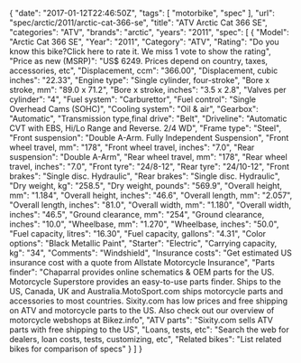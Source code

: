 {
    "date": "2017-01-12T22:46:50Z",
    "tags": [
        "motorbike",
        "spec"
    ],
    "url": "spec\/arctic\/2011\/arctic-cat-366-se",
    "title": "ATV Arctic Cat 366 SE",
    "categories": "ATV",
    "brands": "arctic",
    "years": "2011",
    "spec": [
        {
            "Model": "Arctic Cat 366 SE",
            "Year": "2011",
            "Category": "ATV",
            "Rating": "Do you know this bike?Click here to rate it. We miss 1 vote to show the rating",
            "Price as new (MSRP)": "US$ 6249.   Prices depend on country, taxes, accessories, etc",
            "Displacement, ccm": "366.00",
            "Displacement, cubic inches": "22.33",
            "Engine type": "Single cylinder, four-stroke",
            "Bore x stroke, mm": "89.0 x 71.2",
            "Bore x stroke, inches": "3.5 x 2.8",
            "Valves per cylinder": "4",
            "Fuel system": "Carburettor",
            "Fuel control": "Single Overhead Cams (SOHC)",
            "Cooling system": "Oil & air",
            "Gearbox": "Automatic",
            "Transmission type,final drive": "Belt",
            "Driveline": "Automatic CVT with EBS, Hi\/Lo Range and Reverse. 2\/4 WD",
            "Frame type": "Steel",
            "Front suspension": "Double A-Arm. Fully Independent Suspension",
            "Front wheel travel, mm": "178",
            "Front wheel travel, inches": "7.0",
            "Rear suspension": "Double A-Arm",
            "Rear wheel travel, mm": "178",
            "Rear wheel travel, inches": "7.0",
            "Front tyre": "24\/8-12",
            "Rear tyre": "24\/10-12",
            "Front brakes": "Single disc. Hydraulic",
            "Rear brakes": "Single disc. Hydraulic",
            "Dry weight, kg": "258.5",
            "Dry weight, pounds": "569.9",
            "Overall height, mm": "1.184",
            "Overall height, inches": "46.6",
            "Overall length, mm": "2.057",
            "Overall length, inches": "81.0",
            "Overall width, mm": "1.180",
            "Overall width, inches": "46.5",
            "Ground clearance, mm": "254",
            "Ground clearance, inches": "10.0",
            "Wheelbase, mm": "1.270",
            "Wheelbase, inches": "50.0",
            "Fuel capacity, litres": "16.30",
            "Fuel capacity, gallons": "4.31",
            "Color options": "Black Metallic Paint",
            "Starter": "Electric",
            "Carrying capacity, kg": "34",
            "Comments": "Windshield",
            "Insurance costs": "Get estimated US insurance cost with a quote from Allstate Motorcycle Insurance",
            "Parts finder": "Chaparral provides online schematics & OEM parts for the US.   Motorcycle Superstore provides an easy-to-use parts finder. Ships to the US, Canada, UK and Australia.MotoSport.com ships motorcycle parts and accessories to most countries.    Sixity.com has low prices and free shipping on ATV and motorcycle parts to the US. Also check out our overview of motorcycle webshops at Bikez.info",
            "ATV parts": "Sixity.com sells ATV parts with free shipping to the US",
            "Loans, tests, etc": "Search the web for dealers, loan costs, tests, customizing, etc",
            "Related bikes": "List related bikes for comparison of specs"
        }
    ]
}
